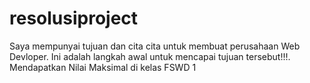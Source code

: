 # resolusiproject
Saya mempunyai  tujuan dan cita cita untuk membuat perusahaan Web Devloper. Ini adalah langkah awal untuk mencapai tujuan tersebut!!!.
Mendapatkan Nilai Maksimal di kelas FSWD 1 
